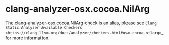 clang-analyzer-osx.cocoa.NilArg
===============================

The clang-analyzer-osx.cocoa.NilArg check is an alias, please see
`Clang Static Analyzer Available Checkers <https://clang.llvm.org/docs/analyzer/checkers.html#osx-cocoa-nilarg>`\_
for more information.
